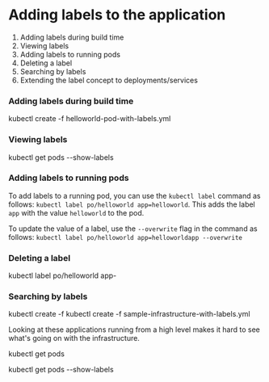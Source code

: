 # Adding labels to the application


1. Adding labels during build time
2. Viewing labels
2. Adding labels to running pods
3. Deleting a label
4. Searching by labels
5. Extending the label concept to deployments/services

### Adding labels during build time

kubectl create -f helloworld-pod-with-labels.yml


### Viewing labels

kubectl get pods --show-labels

### Adding labels to running pods
To add labels to a running pod, you can use the `kubectl label` command as follows: `kubectl label po/helloworld app=helloworld`. This adds the label `app` with the value `helloworld` to the pod.

To update the value of a label, use the `--overwrite` flag in the command as follows: `kubectl label po/helloworld app=helloworldapp --overwrite` 

### Deleting a label
kubectl label po/helloworld app-



### Searching by labels

kubectl create -f kubectl create -f sample-infrastructure-with-labels.yml


Looking at these applications running from a high level makes it hard to see what's going on with the infrastructure.

kubectl get pods

kubectl get pods --show-labels
